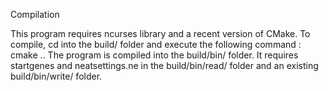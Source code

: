 Compilation

This program requires ncurses library and a recent version of CMake. To compile, cd into the build/ folder and execute the following command :
cmake ..
The program is compiled into the build/bin/ folder. It requires startgenes and neatsettings.ne in the build/bin/read/ folder and an existing build/bin/write/ folder.
